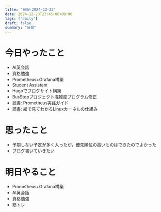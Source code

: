 ```yaml
---
title: "日報-2024-12-23"
date: 2024-12-23T23:45:00+09:00
tags: ["daily"]
draft: false
summary: "日報"
---
```


# 今日やったこと
- AI英会話
- 資格勉強
- Prometheus+Grafana構築
- Student Assistant
- Hugoでブログサイト構築
- BusStopプロジェクト混雑度プログラム修正
- 読書: Prometheus実践ガイド
- 読書: 絵で見てわかるLinuxカーネルの仕組み

# 思ったこと
- 予期しない予定が多く入ったが，優先順位の高いものはできたのでよかった
- ブログ書いていきたい

# 明日やること
- Prometheus+Grafana構築
- AI英会話
- 資格勉強
- 筋トレ